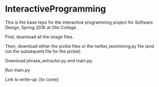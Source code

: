 # InteractiveProgramming

This is the base repo for the interactive programming project for Software Design, Spring 2016 at Olin College.

First, download all the image files.

Then, download either the pickle files or the twitter_textmining.py file (and run the subsequent file for the pickle).

Download phrase_extractor.py and main.py.

Run main.py.

Link to write-up: [to come]
